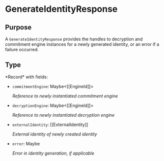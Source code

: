 # GenerateIdentityResponse

## Purpose

<!-- ANCHOR: purpose -->
A `GenerateIdentityResponse` provides the handles to decryption and commitment engine instances for a newly generated identity, or an error if a failure occurred.
<!-- ANCHOR_END: purpose -->

## Type

<!-- ANCHOR: type -->
<div class="type">
*Record* with fields:

- `commitmentEngine`: Maybe<[[EngineId]]>

  *Reference to newly instantiated commitment engine*

- `decryptionEngine`: Maybe<[[EngineId]]>

  *Reference to newly instantiated decryption engine*

- `externalIdentity`: [[ExternalIdentity]]

  *External identity of newly created identity*

- `error`: Maybe<string>

  *Error in identity generation, if applicable*
</div>
<!-- ANCHOR_END: type -->